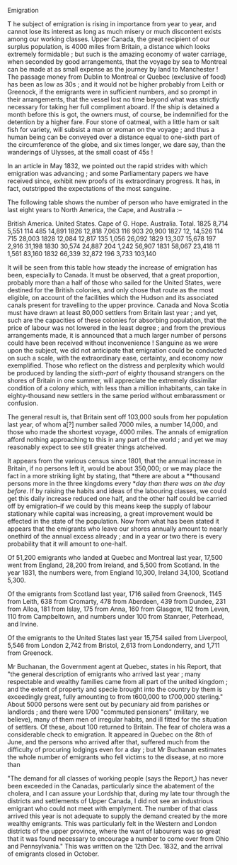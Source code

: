 EmigrationT he subject of emigration is rising in importance from year to year, and cannot lose its interest as long as much misery or much discontent exists among our working classes. Upper Canada, the great recipient of our surplus population, is 4000 miles from Britain, a distance which looks extremely formidable ; but such is the amazing economy of water carriage, when seconded by good arrangements, that the voyage by sea to Montreal can be made at as small expense as the journey by land to Manchester ! The passage money from Dublin to Montreal or Quebec (exclusive of food) has been as low as 30s ; and it would not be higher probably from Leith or Greenock, if the emigrants were in sufficient numbers, and so prompt in their arrangements, that the vessel lost no time beyond what was strictly necessary for taking her full compliment aboard. If the ship is detained a month before this is got, the owners must, of course, be indemnified for the detention by a higher fare. Four stone of oatmeal, with a little ham or salt fish for variety, will subsist a man or woman on the voyage ; and thus a human being can be conveyed over a distance equal to one-sixth part of the circumference of the globe, and six times longer, we dare say, than the wanderings of Ulysses, at the small coast of 45s !In an article in May 1832, we pointed out the rapid strides with which emigration was advancing ; and some Parliamentary papers we have received since, exhibit new proofs of its extraordinary progress. It has, in fact, outstripped the expectations of the most sanguine.The following table shows the number of person who have emigrated in the last eight years to North America, the Cape, and Australia :–British America. United States. Cape of G. Hope. Australia. Total. 1825 8,714 5,551 114 485 14,891 1826 12,818 7,063 116 903 20,900 1827 12, 14,526 114 715 28,003 1828 12,084 12,817 135 1,056 26,092 1829 13,307 15,678 197 2,916 31,198 1830 30,574 24,887 204 1,242 56,907 1831 58,067 23,418 11 1,561 83,160 1832 66,339 32,872 196 3,733 103,140It will be seen from this table how steady the increase of emigration has been, especially to Canada. It must be observed, that a great proportion, probably more than a half of those who sailed for the United States, were destined for the British colonies, and only chose that route as the most eligible, on account of the facilities which the Hudson and its associated canals present for travelling to the upper province. Canada and Nova Scotia must have drawn at least 80,000 settlers from Britain last year ; and yet, such are the capacities of these colonies for absorbing population, that the price of labour was not lowered in the least degree ; and from the previous arrangements made, it is announced that a much larger number of persons could have been received without inconvenience ! Sanguine as we were upon the subject, we did not anticipate that emigration could be conducted on such a scale, with the extraordinary ease, certainty, and economy now exemplified. Those who reflect on the distress and perplexity which would be produced by landing the *sixth-part*  of eighty thousand strangers on the shores of Britain in one summer, will appreciate the extremely dissimilar condition of a colony which, with less than a million inhabitants, can take in eighty-thousand new settlers in the same period without embarassment or confusion.The general result is, that Britain sent off 103,000 souls from her population last year, of whom a[?] number sailed 7000 miles, a number 14,000, and those who made the shortest voyage, 4000 miles. The annals of emigration afford nothing approaching to this in any part of the world ; and yet we may reasonably expect to see still greater things atcheived.It appears from the various census since 1801, that the annual increase in Britain, if no persons left it, would be about 350,000; or we may place the fact in a more striking light by stating, that *there are about a **thousand persons more in the three kingdoms every **day than there was on the day before*. If by raising the habits and ideas of the labouring classes, we could get this daily increase reduced one half, and the other half could be carried off by emigration–if we could by this means keep the supply of labour stationary while capital was increasing, a great improvement would be effected in the state of the population. Now from what has been stated it appears that the emigrants who leave our shores annually amount to nearly onethird of the annual excess already ; and in a year or two there is every probability that it will amount to one-half.Of 51,200 emigrants who landed at Quebec and Montreal last year, 17,500 went from England, 28,200 from Ireland, and 5,500 from Scotland. In the year 1831, the numbers were, from England 10,300, Ireland 34,100, Scotland 5,300.Of the emigrants from Scotland last year, 1716 sailed from Greenock, 1145 from Leith, 638 from Cromarty, 478 from Aberdeen, 439 from Dundee, 231 from Alloa, 181 from Islay, 175 from Anna, 160 from Glasgow, 112 from Leven, 110 from Campbeltown, and numbers under 100 from Stanraer, Peterhead, and Irvine.Of the emigrants to the United States last year 15,754 sailed from Liverpool, 5,546 from London 2,742 from Bristol, 2,613 from Londonderry, and 1,711 from Greenock.Mr Buchanan, the Government agent at Quebec, states in his Report, that "the general description of emigrants who arrived last year ; many respectable and wealthy families came from all part of the united kingdom ; and the extent of property and specie brought into the country by them is exceedingly great, fully amounting to from t600,000 to t700,000 sterling." About 5000 persons were sent out by pecuniary aid from parishes or landlords ; and there were 1700 "commuted pensioners" (military, we believe), many of them men of irregular habits, and ill fitted for the situation of settlers. Of these, about 100 returned to Britain. The fear of cholera was a considerable check to emigration. It appeared in Quebec on the 8th of June, and the persons who arrived after that, suffered much from the difficulty of procuring lodgings even for a day ; but Mr Buchanan estimates the whole number of emigrants who fell victims to the disease, at no more than"The demand for all classes of working people (says the Report,) has never been exceeded in the Canadas, particularly since the abatement of the cholera, and I can assure your Lordship that, during my late tour through the districts and settlements of Upper Canada, I did not see an industrious emigrant who could not meet with emplyment. The number of that class arrived this year is not adequate to supply the demand created by the more wealthy emigrants. This was particularly felt in the Western and London districts of the upper province, where the want of labourers was so great that it was found necessary to encourage a number to come over from Ohio and Pennsylvania." This was written on the 12th Dec. 1832, and the arrival of emigrants closed in October.